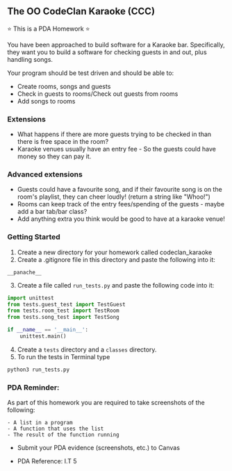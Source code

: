 ## The OO CodeClan Karaoke (CCC)

:star: This is a PDA Homework :star:

You have been approached to build software for a Karaoke bar. Specifically, they want you to build a software for checking guests in and out, plus handling songs.

Your program should be test driven and should be able to:

- Create rooms, songs and guests
- Check in guests to rooms/Check out guests from rooms
- Add songs to rooms

### Extensions

- What happens if there are more guests trying to be checked in than there is free space in the room?
- Karaoke venues usually have an entry fee - So the guests could have money so they can pay it.


### Advanced extensions

- Guests could have a favourite song, and if their favourite song is on the room's playlist, they can cheer loudly! (return a string like "Whoo!")
- Rooms can keep track of the entry fees/spending of the guests - maybe add a bar tab/bar class?
- Add anything extra you think would be good to have at a karaoke venue!


### Getting Started

1. Create a new directory for your homework called codeclan_karaoke
2. Create a .gitignore file in this directory and paste the following into it:

```
__panache__
```

3. Create a file called ``` run_tests.py ``` and paste the following code into it:

```python
import unittest
from tests.guest_test import TestGuest
from tests.room_test import TestRoom
from tests.song_test import TestSong

if __name__ == '__main__':
    unittest.main()
```

4. Create a ``` tests ``` directory and a ``` classes ``` directory.
5. To run the tests in Terminal type

```bash 
python3 run_tests.py
```


### PDA Reminder:

As part of this homework you are required to take screenshots of the following:

```
- A list in a program
- A function that uses the list
- The result of the function running
```

- Submit your PDA evidence (screenshots, etc.) to Canvas

- PDA Reference: I.T 5
